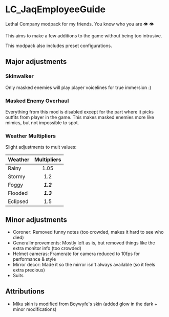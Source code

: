 # LC_JaqEmployeeGuide
Lethal Company modpack for my friends. You know who you are 👁️   👁️

This aims to make a few additions to the game without being too intrusive.

This modpack also includes preset configurations.

## Major adjustments

### Skinwalker
Only masked enemies will play player voicelines for true immersion :)

### Masked Enemy Overhaul
Everything from this mod is disabled except for the part where it picks outfits from player in the game. This makes masked enemies more like mimics, but not impossible to spot.

### Weather Multipliers
Slight adjustments to mult values:

| **Weather** | **Multipliers** |
|-------------|:---------------:|
| Rainy       | 1.05            |
| Stormy      | 1.2             |
| Foggy       | **_1.2_**       |
| Flooded     | **_1.3_**       |
| Eclipsed    | 1.5             |

## Minor adjustments
- Coroner: Removed funny notes (too crowded, makes it hard to see who died)
- GeneralImprovements: Mostly left as is, but removed things like the extra monitor info (too crowded)
- Helmet cameras: Framerate for camera reduced to 10fps for performance & style
- Mirror decor: Made it so the mirror isn't always available (so it feels extra precious)
- Suits

## Attributions
- Miku skin is modified from Boywyfe's skin (added glow in the dark + minor modifications)